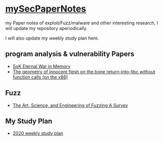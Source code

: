 # [mySecPaperNotes](https://github.com/noobone123/mySecPaperNotes)

my Paper notes of exploit/Fuzz/malware and other interesting research, I will update my repository aperiodically.

I will also update my weekly study plan here.

## program analysis & vulnerability Papers

+ [SoK Eternal War in Memory](./ProgramAnalysis&vulnerability/SoK_Eternal_War_in_Memory.md)
+ [The geometry of innocent flesh on the bone return-into-libc without function calls (on the x86)](./ProgramAnalysis&vulnerability/return-into-libc_without_function_calls(on_the_x86).md)

## Fuzz

+ [The Art, Science, and Engineering of Fuzzing A Survey](./Fuzz/The_Art_Science_and_Engineering_of_Fuzzing_A_Survey.md)



## My Study Plan

+ [2020 weekly study plan](./WeeklyStudyPlan/2020-weekly-study-plan.md)

